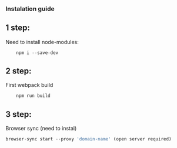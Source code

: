 ### Instalation guide

## 1 step:

Need to install node-modules:

```js
    npm i --save-dev
```

## 2 step:

First webpack build

```js
    npm run build
```

## 3 step:

Browser sync (need to instal)

```js
browser-sync start --proxy 'domain-name' (open server required)
```